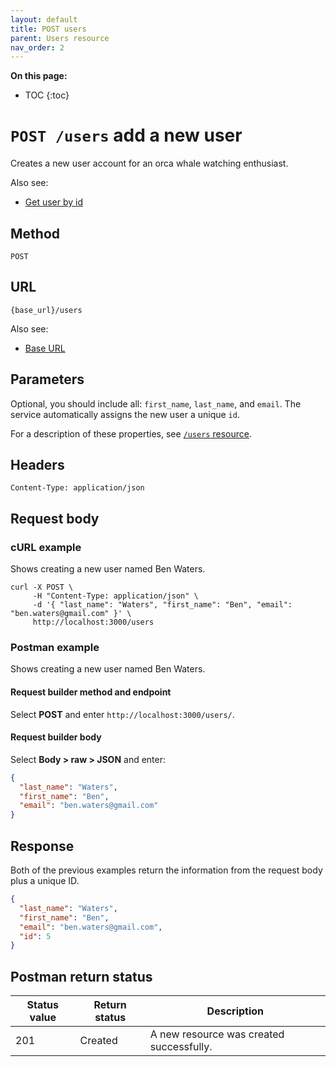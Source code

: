 ```yaml
---
layout: default
title: POST users
parent: Users resource
nav_order: 2
---
```


**On this page:**

- TOC
{:toc}

# `POST /users` add a new user

Creates a new user account for an orca whale watching enthusiast.

Also see:

- [Get user by id](./users-get.md)

## Method

`POST`

## URL

`{base_url}/users`

Also see:

- [Base URL](../base-url.md)

## Parameters

Optional, you should include all:  `first_name`, `last_name`, and `email`. The service automatically assigns the new user a unique `id`.

For a description of these properties, see [`/users` resource](./users-resource.md#parameters).

## Headers

`Content-Type: application/json`

## Request body

### cURL example

Shows creating a new user named Ben Waters.

```shell
curl -X POST \
     -H "Content-Type: application/json" \
     -d '{ "last_name": "Waters", "first_name": "Ben", "email": "ben.waters@gmail.com" }' \
     http://localhost:3000/users
```

### Postman example

Shows creating a new user named Ben Waters.

#### Request builder method and endpoint

Select **POST** and enter  `http://localhost:3000/users/`.

#### Request builder body

Select **Body > raw > JSON** and enter:

```json
{
  "last_name": "Waters",
  "first_name": "Ben",
  "email": "ben.waters@gmail.com"
}
```

## Response

Both of the previous examples return the information from the request body plus a unique ID.

```json
{
  "last_name": "Waters",
  "first_name": "Ben",
  "email": "ben.waters@gmail.com",
  "id": 5
}
```

## Postman return status

| Status value | Return status | Description                              |
| ------------ | ------------- | ---------------------------------------- |
| 201          | Created       | A new resource was created successfully. |
